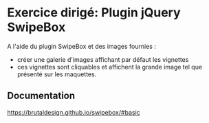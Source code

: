 # Exercice dirigé: Plugin jQuery SwipeBox

A l'aide du plugin SwipeBox et des images fournies : 
- créer une galerie d'images affichant par défaut les vignettes
- ces vignettes sont cliquables et affichent la grande image tel que présenté sur les maquettes.

## Documentation
https://brutaldesign.github.io/swipebox/#basic
